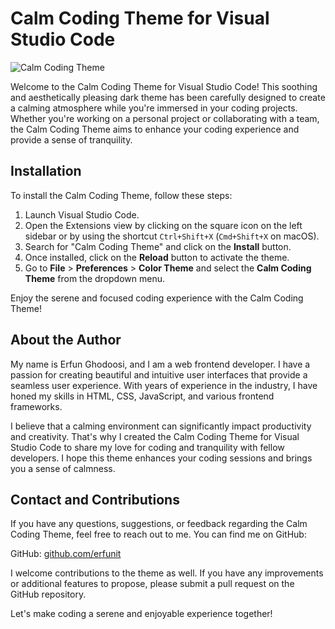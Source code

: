 # Calm Coding Theme for Visual Studio Code

![Calm Coding Theme](https://github.com/erfunit/calm-coding-theme/raw/main/images/calm-coding-theme.png)

Welcome to the Calm Coding Theme for Visual Studio Code! This soothing and aesthetically pleasing dark theme has been carefully designed to create a calming atmosphere while you're immersed in your coding projects. Whether you're working on a personal project or collaborating with a team, the Calm Coding Theme aims to enhance your coding experience and provide a sense of tranquility.

## Installation

To install the Calm Coding Theme, follow these steps:

1. Launch Visual Studio Code.
2. Open the Extensions view by clicking on the square icon on the left sidebar or by using the shortcut `Ctrl+Shift+X` (`Cmd+Shift+X` on macOS).
3. Search for "Calm Coding Theme" and click on the **Install** button.
4. Once installed, click on the **Reload** button to activate the theme.
5. Go to **File** > **Preferences** > **Color Theme** and select the **Calm Coding Theme** from the dropdown menu.

Enjoy the serene and focused coding experience with the Calm Coding Theme!

## About the Author

My name is Erfun Ghodoosi, and I am a web frontend developer. I have a passion for creating beautiful and intuitive user interfaces that provide a seamless user experience. With years of experience in the industry, I have honed my skills in HTML, CSS, JavaScript, and various frontend frameworks.

I believe that a calming environment can significantly impact productivity and creativity. That's why I created the Calm Coding Theme for Visual Studio Code to share my love for coding and tranquility with fellow developers. I hope this theme enhances your coding sessions and brings you a sense of calmness.

## Contact and Contributions

If you have any questions, suggestions, or feedback regarding the Calm Coding Theme, feel free to reach out to me. You can find me on GitHub:

GitHub: [github.com/erfunit](https://github.com/erfunit)

I welcome contributions to the theme as well. If you have any improvements or additional features to propose, please submit a pull request on the GitHub repository.

Let's make coding a serene and enjoyable experience together!
